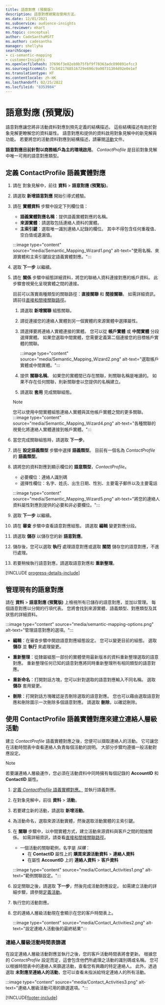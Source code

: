 ```yaml
---
title: 語意對應 (預覽版)
description: 語意對應總覽及使用方法。
ms.date: 12/01/2021
ms.subservice: audience-insights
ms.reviewer: mhart
ms.topic: conceptual
author: CadeSanthaMSFT
ms.author: cadesantha
manager: shellyha
searchScope:
- ci-semantic-mapping
- customerInsights
ms.openlocfilehash: 37696f3e82eb9b75fbf9f78363adc890891efcc3
ms.sourcegitcommit: 73cb021760516729e696c9a90731304d92e0e1ef
ms.translationtype: HT
ms.contentlocale: zh-HK
ms.lasthandoff: 02/25/2022
ms.locfileid: "8353984"
---
```

# <a name="semantic-mappings-preview"></a>語意對應 (預覽版)

語意對應讓您將非活動資料對應到預先定義的結構描述。 這些結構描述有助於對象見解更瞭解您的資料屬性。 語意對應和提供的資料啟用對象見解中的新見解與功能。 若要將您的活動資料對應到結構描述，請審閱[活動](activities.md)文件。

**語意對應目前針對以商務帳戶為主的環境啟用**。 *ContactProfile* 是目前對象見解中唯一可用的語意對應類型。

## <a name="define-a-contactprofile-semantic-entity-mapping"></a>定義 ContactProfile 語義實體對應

1. 請在 對象見解中，前往 **資料** > **語意對應 (預覽版)**。

1. 請選取 **新增語意對應** 開始引導式體驗。

1. 請在 **實體資料** 步驟中設定下列欄位值：

   - **語義實體對應名稱**：提供語義實體對應的名稱。
   - **來源實體**：請選取包括連絡人資料的實體。
   - **主索引鍵**：選取唯一識別連絡人記錄的欄位。 其中不得包含任何重複值、空白值或遺漏值。

   :::image type="content" source="media/Semantic_Mapping_Wizard1.png" alt-text="使用名稱、來源實體和主索引鍵設定語義實體對應。":::

1. 選取 **下一步** 以繼續。

1. 請在 **關係** 步驟中組態詳細資料，將您的聯絡人資料連接對應的帳戶資料。 此步驟會視覺化呈現實體之間的連接。  

   目前可以落實兩種類型的關聯路徑：**直接關聯** 和 **間接關聯**。 如需詳細資訊，請前往[直接和間接關聯路徑](relationships.md#relationship-paths)。

   1. 請選取 **新增關聯** 組態關聯。
   1. 請從連接您的連絡人實體到另一個實體的來源實體中選擇屬性。
   1. 請選擇要將連絡人實體連接的實體。 您可以從 **帳戶實體** 或 **中間實體** 分段選擇實體。 如果您選取中間實體，您需要定義第二個連接您的目標帳戶實體的關聯。

      :::image type="content" source="media/Semantic_Mapping_Wizard2.png" alt-text="選取帳戶實體或中間實體。":::

   1. 提供 **關聯名稱**。 如果您的實體間已存在關聯，則關聯名稱是唯讀的。 如果不存在任何關聯，則新關聯會以您提供的名稱建立。
   1. 請選取 **套用** 完成關聯組態。

   > [!NOTE]
   > 您可以使用中間實體組態連絡人實體與其他帳戶實體之間的更多關聯。
   >  :::image type="content" source="media/Semantic_Mapping_Wizard4.png" alt-text="各種關聯的視覺化將連絡人實體連接到帳戶實體。":::

1. 當您完成關聯組態時，請選取 **下一步**。

1. 請在 **設定語義類型** 步驟中選擇 **語義類型**。 目前有一個名為 *ContactProfile* 的 **語義類型**。

1. 請將您的資料對應到顯示欄位的 **語意類型**，*ContactProfile*。
   - 必要欄位：連絡人識別碼
   - 選擇性欄位：名字、姓氏、出生日期、性別、主要電子郵件以及主要電話

   :::image type="content" source="media/Semantic_Mapping_Wizard5.png" alt-text="將您的連絡人資料屬性對應到提供的必要和非必要欄位。":::

1. 選取 **下一步** 以繼續。

1. 請在 **審查** 步驟中查看語意對應組態。 請選取 **編輯** 變更對應分段。

1. 請選取 **儲存** 以儲存您的新 **語意對應**。

1. 儲存後，您可以選取 **執行** 處理語意對應或選取 **關閉** 儲存您的語意對應，不進行處理。

1. 若要稍候執行語意對應，請選取語意對應和 **重新整理**。

[!INCLUDE [progress-details-include](../includes/progress-details-pane.md)]

## <a name="manage-existing-semantic-mappings"></a>管理現有的語意對應

請在 **資料** > **語意對應 (預覽版)** 上檢視所有已儲存的語意對應，並加以管理。 每個語意對應以分開的行項代表。 您將會找到來源實體、語義類型、對應類型及其狀態的詳細資料。

:::image type="content" source="media/semantic-mapping-options.png" alt-text="管理語意對應的選項。":::

- **編輯**：在審查步驟中開啟語意對應組態設定。 您可以變更目前的組態。 選取 **儲存** 並 **執行** 來處理變更。

- **重新整理**：從隸屬組態一部份的實體使用最新版本的資料重新整理選取的語意對應。 重新整理任何已知的語意對應將同時重新整理所有相同類型的語意對應。

- **重新命名**：打開對話方塊，您可以針對選取的語意對應輸入不同名稱。 選取 **儲存** 套用變更。

- **刪除**：打開對話方塊確認是否刪除選取的語意對應。 您也可以藉由選取語意對應和刪除圖示一次刪除多個語意對應。 請選取 **刪除**，以確認刪除。

## <a name="use-a-contactprofile-semantic-entity-mapping-to-create-contact-level-activities"></a>使用 ContactProfile 語義實體對應來建立連絡人層級活動

建立 *ContactProfile* 語義實體對應之後，您便可以擷取連絡人的活動。 它可讓您在活動時間表中查看連絡人負責每個活動的說明。 大部分步驟均遵循一般活動對應設定。

   > [!NOTE]
   > 若要讓連絡人層級運作，您必須在活動資料中同時擁有每個記錄的 **AccountID** 和 **ContactID** 屬性。

1. [定義 *ContactProfile* 語義實體對應。](#define-a-contactprofile-semantic-entity-mapping) 並執行語義對應。

1. 在對象見解中，前往 **資料** > **活動**。

1. 若要建立新的活動，請選取 **新增活動**。

1. 為活動命名，選取來源活動實體，然後選取活動實體的主索引鍵。

1. 在 **關聯** 步驟中，以中間實體方式，建立活動來源資料與客戶之間的間接關係。 如需詳細資訊，請查看[直接和間接關聯路徑](relationships.md#relationship-paths)。
   - 一個活動的關聯範例，名字是 *採購*：
      - 在 **ContactID** 屬性上的 **購買來源活動資料** > **連絡人資料**
      - 在屬性 **AccountID** 上的 **連絡人資料** > **客戶資料**

   :::image type="content" source="media/Contact_Activities1.png" alt-text="範例關聯設定。":::

1. 設定關聯之後，請選取 **下一步**，然後完成活動對應設定。 如需建立活動的詳細步驟，請參閱[定義活動](activities.md)。

1. 執行您的活動對應。

1. 您的連絡人層級活動現在會顯示在您的客戶時間表上。

   :::image type="content" source="media/Contact_Activities2.png" alt-text="設定連絡人活動後的最終結果":::

### <a name="contact-level-activity-timeline-filtering"></a>連絡人層級活動時間表篩選

在設定連絡人層級活動對應並執行之後，您的客戶活動時間表將會更新。 根據您的 *ContactProfile* 設定而定，這會包含他們所處理之活動的識別碼或名稱。 您可以根據時間表中的連絡人來篩選活動，查看您有興趣的特定連絡人。 此外，透過選取 **未對應至連絡人的活動**，您可以查看未指派給特定連絡人的所有活動。

   :::image type="content" source="media/Contact_Activities3.png" alt-text="連絡人層級活動可用的篩選選項。":::

[!INCLUDE[footer-include](../includes/footer-banner.md)]

